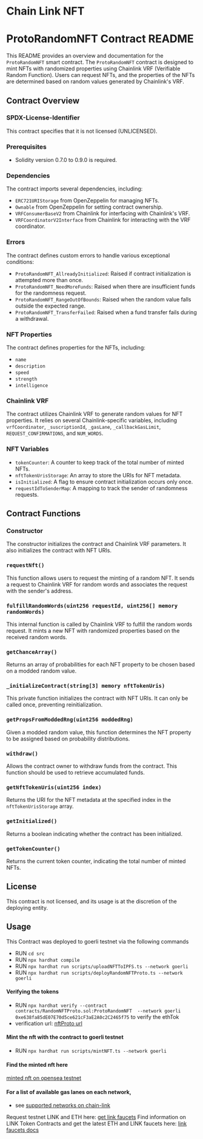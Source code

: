 # Chain Link NFT

# ProtoRandomNFT Contract README

This README provides an overview and documentation for the `ProtoRandomNFT` smart contract. The `ProtoRandomNFT` contract is designed to mint NFTs with randomized properties using Chainlink VRF (Verifiable Random Function). Users can request NFTs, and the properties of the NFTs are determined based on random values generated by Chainlink's VRF.

## Contract Overview

### SPDX-License-Identifier
This contract specifies that it is not licensed (UNLICENSED).

### Prerequisites
- Solidity version 0.7.0 to 0.9.0 is required.

### Dependencies
The contract imports several dependencies, including:
- `ERC721URIStorage` from OpenZeppelin for managing NFTs.
- `Ownable` from OpenZeppelin for setting contract ownership.
- `VRFConsumerBaseV2` from Chainlink for interfacing with Chainlink's VRF.
- `VRFCoordinatorV2Interface` from Chainlink for interacting with the VRF coordinator.

### Errors
The contract defines custom errors to handle various exceptional conditions:
- `ProtoRandomNFT_AllreadyInitialized`: Raised if contract initialization is attempted more than once.
- `ProtoRandomNFT_NeedMoreFunds`: Raised when there are insufficient funds for the randomness request.
- `ProtoRandomNFT_RangeOutOfBounds`: Raised when the random value falls outside the expected range.
- `ProtoRandomNFT_TransferFailed`: Raised when a fund transfer fails during a withdrawal.

### NFT Properties
The contract defines properties for the NFTs, including:
- `name`
- `description`
- `speed`
- `strength`
- `intelligence`

### Chainlink VRF
The contract utilizes Chainlink VRF to generate random values for NFT properties. It relies on several Chainlink-specific variables, including `vrfCoordinator`, `_suscriptionId`, `_gasLane`, `_callbackGasLimit`, `REQUEST_CONFIRMATIONS`, and `NUM_WORDS`.

### NFT Variables
- `tokenCounter`: A counter to keep track of the total number of minted NFTs.
- `nftTokenUrisStorage`: An array to store the URIs for NFT metadata.
- `isInitialized`: A flag to ensure contract initialization occurs only once.
- `requestIdToSenderMap`: A mapping to track the sender of randomness requests.

## Contract Functions

### Constructor
The constructor initializes the contract and Chainlink VRF parameters. It also initializes the contract with NFT URIs.

### `requestNft()`
This function allows users to request the minting of a random NFT. It sends a request to Chainlink VRF for random words and associates the request with the sender's address.

### `fulfillRandomWords(uint256 requestId, uint256[] memory randomWords)`
This internal function is called by Chainlink VRF to fulfill the random words request. It mints a new NFT with randomized properties based on the received random words.

### `getChanceArray()`
Returns an array of probabilities for each NFT property to be chosen based on a modded random value.

### `_initializeContract(string[3] memory nftTokenUris)`
This private function initializes the contract with NFT URIs. It can only be called once, preventing reinitialization.

### `getPropsFromModdedRng(uint256 moddedRng)`

Given a modded random value, this function determines the NFT property to be assigned based on probability distributions.

### `withdraw()`
Allows the contract owner to withdraw funds from the contract. This function should be used to retrieve accumulated funds.

### `getNftTokenUris(uint256 index)`
Returns the URI for the NFT metadata at the specified index in the `nftTokenUrisStorage` array.

### `getInitialized()`
Returns a boolean indicating whether the contract has been initialized.

### `getTokenCounter()`
Returns the current token counter, indicating the total number of minted NFTs.



## License
This contract is not licensed, and its usage is at the discretion of the deploying entity.

## Usage
This Contract was deployed to goerli testnet via the following commands

- RUN `cd src`
- RUN `npx hardhat compile`
- RUN `npx hardhat run scripts/uploadNFTToIPFS.ts --network goerli`
- RUN `npx hardhat run scripts/deployRandomNFTProto.ts --network goerli`

#### Verifying the tokens
- RUN `npx hardhat verify --contract contracts/RandomNFTProto.sol:ProtoRandomNFT  --network goerli 0xe638fa85dE07E70d5ce621cF3aE2A0c2C2465f75` to verify the ethTok
- verification url: [nftProto url]()


#### Mint the nft with the contract to goerli testnet
- RUN `npx hardhat run scripts/mintNFT.ts --network goerli`

#### Find the minted nft here
[minted nft on opensea testnet]()

#### For a list of available gas lanes on each network,
- see [supported networks on chain-link](https://docs.chain.link/docs/vrf/v2/subscription/supported-networks/#configurations)

Request testnet LINK and ETH here: [get link faucets](https://faucets.chain.link/)
Find information on LINK Token Contracts and get the latest ETH and LINK faucets here: [link faucets docs](https://docs.chain.link/docs/link-token-contracts/)
